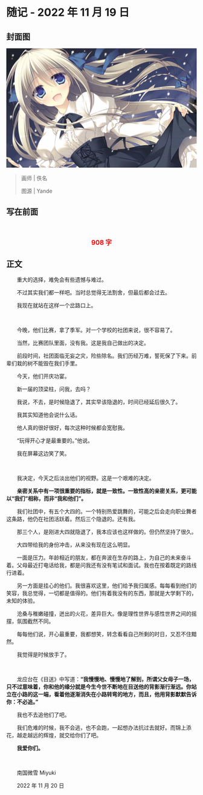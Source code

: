 # 随记 - 2022 年 11 月 19 日

## 封面图

![](https://raw.githubusercontent.com/TinySnow/GithubImageHosting/main/blog/articles/essays/yande%20246738%20dress%20frac%20motomiya_mitsuki%20wallpaper.jpg)

> 画师 | 佚名
>
> 图源 | Yande

## 写在前面

　　<p style="color:red; text-align:center; font-weight:bold; font-size:larger;">908 字</p>

## 正文

　　重大的选择，难免会有些遗憾与难过。

　　不过其实我们都一样吧。当时总觉得无法割舍，但最后都会过去。

　　我现在就站在这样一个岔路口上。

<br>

　　今晚，他们比赛，拿了季军。对一个学校的社团来说，很不容易了。

　　当然，比赛团队里面，没有我。这是我自己做出的决定。

　　前段时间，社团面临无妄之灾，险些除名。我们历经万难，誓死保了下来。前辈们栽的树不能毁在我们手里。

　　今天，他们开庆功宴。

　　新一届的顶梁柱，问我，去吗？

　　我说，不去，是时候隐退了，其实早该隐退的，时间已经延后很久了。

　　我其实知道他会说什么话。

　　他人真的很好很好，每次这种时候都会宽慰我。

　　“玩得开心才是最重要的。”他说。

　　我在屏幕这边笑了笑。

<br>

　　我决定，今天之后淡出他们的视野。这是一个艰难的决定。

　　**亲密关系中有一项很重要的指标，就是一致性。一致性高的亲密关系，更可能以“我们”相称，而非“我和他们”。**

　　我们社团中，有五个大四的。一个特别热爱跳舞的，可能之后会走向职业舞者这条路，他仍在社团活跃着。然后三个隐退的。还有我。

　　那三个人，是刚进大四就隐退了，我本应该也这样做的。但仍然坚持了很久。

　　大四带给我的身份冲击，从来没有现在这么明显。

　　一面是压力。年龄相近的朋友，都在奔波在生存的路上，为自己的未来奋斗着。父母最近打电话给我，都是问我还有没有笔试和面试。我也在按着既定的路线行进着。

　　另一方面是挂心的他们。我很喜欢这里，他们给予我归属感。每每看到他们的笑容，我总觉得，一切都是值得的。他们有着我没有的东西，那就是大学剩下的，未知的体验。

　　沧桑与稚嫩碰撞，迸出的火花，差异巨大。像是理性世界与感性世界之间的摇摆，氛围截然不同。

　　每每他们说，开心最重要，我都想笑，转念看看自己所剩的时日，又忍不住黯然。

　　我觉得是时候放手了。

<br>

　　龙应台在《目送》中写道：**“我慢慢地、慢慢地了解到，所谓父女母子一场，只不过意味着，你和他的缘分就是今生今世不断地在目送他的背影渐行渐远。你站立在小路的这一端，看着他逐渐消失在小路转弯的地方，而且，他用背影默默告诉你：不必追。”**

　　我也不去追他们了吧。

　　我们危难的时候，我不会逃，也不会跑，一起想办法抗过去就好。而锦上添花，越走越远的辉煌，就交给你们了吧。

　　**我爱你们。**

<br>

　　南国微雪 Miyuki

　　2022 年 11 月 20 日